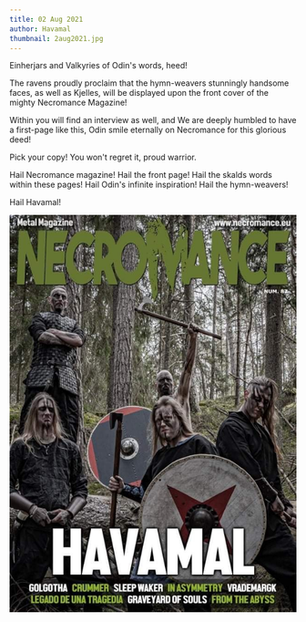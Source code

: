 ```yaml
---
title: 02 Aug 2021
author: Havamal
thumbnail: 2aug2021.jpg
---
```


Einherjars and Valkyries of Odin's words, heed!

The ravens proudly proclaim that the hymn-weavers stunningly handsome faces, as well as Kjelles, will be displayed upon the front cover of the mighty Necromance Magazine!

Within you will find an interview as well, and We are deeply humbled to have a first-page like this, Odin smile eternally on Necromance for this glorious deed!

Pick your copy! You won't regret it, proud warrior.

Hail Necromance magazine! Hail the front page! Hail the skalds words within these pages! Hail Odin's infinite inspiration! Hail the hymn-weavers!

Hail Havamal!

![2aug2021.jpg](./2aug2021.jpg)
